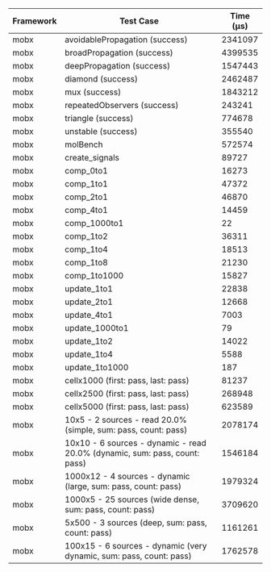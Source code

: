 | Framework | Test Case | Time (μs) |
| --- | --- | --- |
| mobx | avoidablePropagation (success) | 2341097 |
| mobx | broadPropagation (success) | 4399535 |
| mobx | deepPropagation (success) | 1547443 |
| mobx | diamond (success) | 2462487 |
| mobx | mux (success) | 1843212 |
| mobx | repeatedObservers (success) | 243241 |
| mobx | triangle (success) | 774678 |
| mobx | unstable (success) | 355540 |
| mobx | molBench | 572574 |
| mobx | create_signals | 89727 |
| mobx | comp_0to1 | 16273 |
| mobx | comp_1to1 | 47372 |
| mobx | comp_2to1 | 46870 |
| mobx | comp_4to1 | 14459 |
| mobx | comp_1000to1 | 22 |
| mobx | comp_1to2 | 36311 |
| mobx | comp_1to4 | 18513 |
| mobx | comp_1to8 | 21230 |
| mobx | comp_1to1000 | 15827 |
| mobx | update_1to1 | 22838 |
| mobx | update_2to1 | 12668 |
| mobx | update_4to1 | 7003 |
| mobx | update_1000to1 | 79 |
| mobx | update_1to2 | 14022 |
| mobx | update_1to4 | 5588 |
| mobx | update_1to1000 | 187 |
| mobx | cellx1000 (first: pass, last: pass) | 81237 |
| mobx | cellx2500 (first: pass, last: pass) | 268948 |
| mobx | cellx5000 (first: pass, last: pass) | 623589 |
| mobx | 10x5 - 2 sources - read 20.0% (simple, sum: pass, count: pass) | 2078174 |
| mobx | 10x10 - 6 sources - dynamic - read 20.0% (dynamic, sum: pass, count: pass) | 1546184 |
| mobx | 1000x12 - 4 sources - dynamic (large, sum: pass, count: pass) | 1979324 |
| mobx | 1000x5 - 25 sources (wide dense, sum: pass, count: pass) | 3709620 |
| mobx | 5x500 - 3 sources (deep, sum: pass, count: pass) | 1161261 |
| mobx | 100x15 - 6 sources - dynamic (very dynamic, sum: pass, count: pass) | 1762578 |

